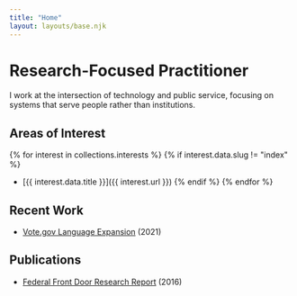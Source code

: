 ```yaml
---
title: "Home"
layout: layouts/base.njk
---
```


# Research-Focused Practitioner

I work at the intersection of technology and public service, focusing on systems that serve people rather than institutions.

## Areas of Interest

{% for interest in collections.interests %}
  {% if interest.data.slug != "index" %}
- [{{ interest.data.title }}]({{ interest.url }})
  {% endif %}
{% endfor %}

## Recent Work

- [Vote.gov Language Expansion](/projects/vote-gov-languages/) (2021)

## Publications

- [Federal Front Door Research Report](https://labs.usa.gov/files/FFD_ResearchReport.pdf) (2016)